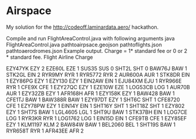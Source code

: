 # Airspace
My solution for the http://codeoff.laminardata.aero/ hackathon.

Compile and run FlightAreaControl.java with following arguments
java FlightAreaControl.java pathtoairpsace.geojson pathtoflights.json pathtoaerodromes.json
Example output. Charge = 1* standard fee or 0 or 2 * standard fee.
Flight Airline Charge

EZY47YK EZY 2
EZE60L EZE 1
SUS35 SUS 0
SHT2L SHT 0
BAW76J BAW 1
STK2GL EIN 2
RYR9MY RYR 1
RYR5772 RYR 2
AUR600A AUR 1
STK8DR EIN 1
EZY86PG EZY 1
EZY130 EZY 1
EIN2AW EIN 1
EJU84XM EJU 1
RYR966E RYR 1
CFE9X CFE 1
EZY27QC EZY 1
EZE10W EZE 1
LOG53CB LOG 1
AUR70B AUR 1
EZY32ZB EZY 1
AFR168H AFR 1
EZY158K EZY 1
BAW428 BAW 1
CFE1TJ BAW 1
BAW388R BAW 1
EZY97DT EZY 1
SHT6C SHT 1
CFE8720 CFE 1
EZY78PW EZY 1
EIN14Y EIN 1
SHT16Y SHT 1
SHT18Z SHT 1
EZY802 EZY 1
SHT7S BAW 1
LGL4605 LGL 1
SHT9U BAW 1
STK37BH EIN 1
LOG7CE LOG 1
RYR3KR RYR 1
LOG1762 LOG 1
EIN15D EIN 1
CFE9TB CFE 1
EZY85EF EZY 1
KLM1197 KLM 2
BAW84W BAW 1
BEL2060 BEL 1
SHT19S BAW 1
RYR658T RYR 1
AFR43EE AFR 2
